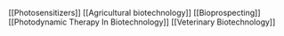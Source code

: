 [[Photosensitizers]]
[[Agricultural biotechnology]]
[[Bioprospecting]]
[[Photodynamic Therapy In Biotechnology]]
[[Veterinary Biotechnology]]

